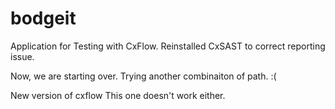 # bodgeit

Application for Testing with CxFlow.
Reinstalled CxSAST to correct reporting issue.

Now, we are starting over.
Trying another combinaiton of path. :(

New version of cxflow
This one doesn't work either.
